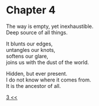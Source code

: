 # Chapter 4

The way is empty, yet inexhaustible.  
Deep source of all things.

It blunts our edges,  
untangles our knots,  
softens our glare,  
joins us with the dust of the world.

Hidden, but ever present.  
I do not know where it comes from.  
It is the ancestor of all.

[3 <<](03.md)
